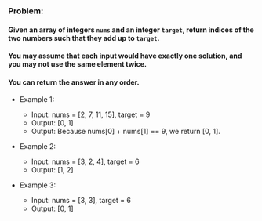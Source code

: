 ### Problem:

#### Given an array of integers ```nums``` and an integer ```target```, return indices of the two numbers such that they add up to ```target```.

#### You may assume that each input would have exactly one solution, and you may not use the same element twice.

#### You can return the answer in any order.

- Example 1:
  - Input: nums = [2, 7, 11, 15], target = 9
  - Output: [0, 1]
  - Output: Because nums[0] + nums[1] == 9, we return [0, 1].

- Example 2:
  - Input: nums = [3, 2, 4], target = 6
  - Output: [1, 2]

- Example 3:
  - Input: nums = [3, 3], target = 6
  - Output: [0, 1]

